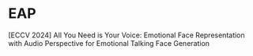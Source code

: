 # EAP
[ECCV 2024] All You Need is Your Voice: Emotional Face Representation with Audio Perspective for Emotional Talking Face Generation
